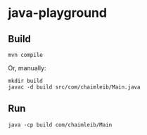 # java-playground

## Build
```
mvn compile
```

Or, manually:
```
mkdir build
javac -d build src/com/chaimleib/Main.java
```

## Run
```
java -cp build com/chaimleib/Main
```

